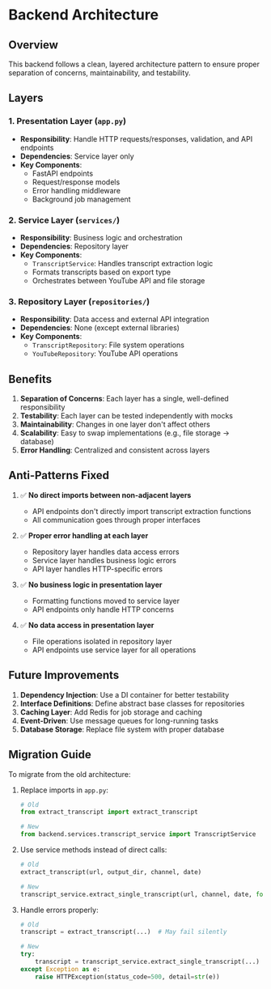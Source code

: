 # Backend Architecture

## Overview

This backend follows a clean, layered architecture pattern to ensure proper separation of concerns, maintainability, and testability.

## Layers

### 1. Presentation Layer (`app.py`)
- **Responsibility**: Handle HTTP requests/responses, validation, and API endpoints
- **Dependencies**: Service layer only
- **Key Components**:
  - FastAPI endpoints
  - Request/response models
  - Error handling middleware
  - Background job management

### 2. Service Layer (`services/`)
- **Responsibility**: Business logic and orchestration
- **Dependencies**: Repository layer
- **Key Components**:
  - `TranscriptService`: Handles transcript extraction logic
  - Formats transcripts based on export type
  - Orchestrates between YouTube API and file storage

### 3. Repository Layer (`repositories/`)
- **Responsibility**: Data access and external API integration
- **Dependencies**: None (except external libraries)
- **Key Components**:
  - `TranscriptRepository`: File system operations
  - `YouTubeRepository`: YouTube API operations

## Benefits

1. **Separation of Concerns**: Each layer has a single, well-defined responsibility
2. **Testability**: Each layer can be tested independently with mocks
3. **Maintainability**: Changes in one layer don't affect others
4. **Scalability**: Easy to swap implementations (e.g., file storage → database)
5. **Error Handling**: Centralized and consistent across layers

## Anti-Patterns Fixed

1. ✅ **No direct imports between non-adjacent layers**
   - API endpoints don't directly import transcript extraction functions
   - All communication goes through proper interfaces

2. ✅ **Proper error handling at each layer**
   - Repository layer handles data access errors
   - Service layer handles business logic errors
   - API layer handles HTTP-specific errors

3. ✅ **No business logic in presentation layer**
   - Formatting functions moved to service layer
   - API endpoints only handle HTTP concerns

4. ✅ **No data access in presentation layer**
   - File operations isolated in repository layer
   - API endpoints use service layer for all operations

## Future Improvements

1. **Dependency Injection**: Use a DI container for better testability
2. **Interface Definitions**: Define abstract base classes for repositories
3. **Caching Layer**: Add Redis for job storage and caching
4. **Event-Driven**: Use message queues for long-running tasks
5. **Database Storage**: Replace file system with proper database

## Migration Guide

To migrate from the old architecture:

1. Replace imports in `app.py`:
   ```python
   # Old
   from extract_transcript import extract_transcript
   
   # New
   from backend.services.transcript_service import TranscriptService
   ```

2. Use service methods instead of direct calls:
   ```python
   # Old
   extract_transcript(url, output_dir, channel, date)
   
   # New
   transcript_service.extract_single_transcript(url, channel, date, format)
   ```

3. Handle errors properly:
   ```python
   # Old
   transcript = extract_transcript(...)  # May fail silently
   
   # New
   try:
       transcript = transcript_service.extract_single_transcript(...)
   except Exception as e:
       raise HTTPException(status_code=500, detail=str(e))
   ```